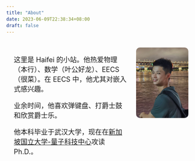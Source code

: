 ```yaml
---
title: "About"
date: 2023-06-09T22:38:34+08:00
draft: false
---
```


<style>
.float-container {
    border: 0px;
    padding: 20px;
    font-size: 18px
}

.float-child1 {
    width: 65%;
    float: left;
    padding: 0px;
    border: 0px;
}  

.float-child2 {
    width: 30%;
    float: right;
    padding: 0px;
    border: 0px;
}

img {
    border-radius: 10px
}
</style>

<div class="float-container">

  <div class="float-child1">
    <p>
    这里是 Haifei 的小站。他热爱物理（本行）、数学（叶公好龙）、EECS（很菜）。在 EECS 中，他尤其对嵌入式感兴趣。
    </p><p>
    业余时间，他喜欢弹键盘、打爵士鼓和欣赏爵士乐。
    </p><p>
    他本科毕业于武汉大学，现在在<a href="https://quantumlah.org">新加坡国立大学-量子科技中心</a>攻读 Ph.D.。
    </p>
  </div>
  
  <div class="float-child2">
    <img src="photograph.jpg" alt="drawing" width="160"/>
  </div>
  
</div>